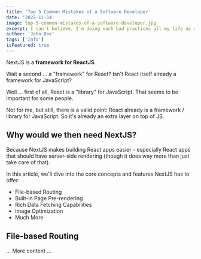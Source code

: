 ```yaml
---
title: 'Top 5 Common Mistakes of a Software Developer'
date: '2022-11-14'
image: top-5-common-mistakes-of-a-software-developer.jpg
excerpt: I can't believe, I'm doing such bad practices all my life as a Software Developer for a lot of years!
author: 'John Doe'
tags: ['Info']
isFeatured: true
---
```


NextJS is a **framework for ReactJS**.

Wait a second ... a "framework" for React? Isn't React itself already a framework for JavaScript?

Well ... first of all, React is a "library" for JavaScript. That seems to be important for some people.

Not for me, but still, there is a valid point: React already is a framework / library for JavaScript. So it's already an extra layer on top of JS.

## Why would we then need NextJS?

Because NextJS makes building React apps easier - especially React apps that should have server-side rendering (though it does way more than just take care of that).

In this article, we'll dive into the core concepts and features NextJS has to offer:

- File-based Routing
- Built-in Page Pre-rendering
- Rich Data Fetching Capabilities
- Image Optimization
- Much More

## File-based Routing

<!-- ![Create routes via your file + folder structure](nextjs-file-based-routing.png) -->

... More content ...
